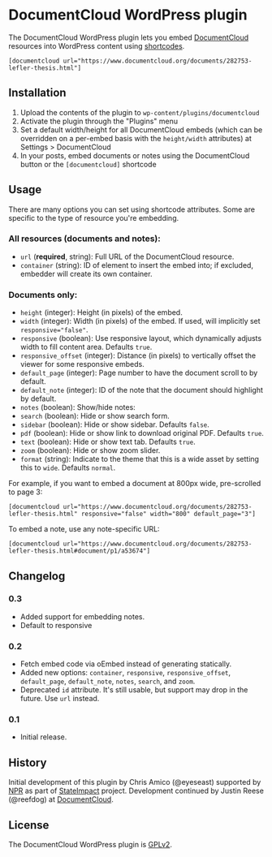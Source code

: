 # DocumentCloud WordPress plugin

The DocumentCloud WordPress plugin lets you embed [DocumentCloud](https://www.documentcloud.org/) resources into WordPress content using [shortcodes](https://codex.wordpress.org/Shortcode_API).

    [documentcloud url="https://www.documentcloud.org/documents/282753-lefler-thesis.html"]

## Installation

1. Upload the contents of the plugin to `wp-content/plugins/documentcloud`
2. Activate the plugin through the "Plugins" menu
3. Set a default width/height for all DocumentCloud embeds (which can be overridden on a per-embed basis with the `height/width` attributes) at Settings > DocumentCloud
4. In your posts, embed documents or notes using the DocumentCloud button or the `[documentcloud]` shortcode

## Usage

There are many options you can set using shortcode attributes. Some are specific to the type of resource you're embedding.

### All resources (documents and notes):

- `url` (**required**, string): Full URL of the DocumentCloud resource.
- `container` (string): ID of element to insert the embed into; if excluded, embedder will create its own container.

### Documents only:

- `height` (integer): Height (in pixels) of the embed.
- `width` (integer): Width (in pixels) of the embed. If used, will implicitly set `responsive="false"`.
- `responsive` (boolean): Use responsive layout, which dynamically adjusts width to fill content area. Defaults `true`.
- `responsive_offset` (integer): Distance (in pixels) to vertically offset the viewer for some responsive embeds.
- `default_page` (integer): Page number to have the document scroll to by default.
- `default_note` (integer): ID of the note that the document should highlight by default.
- `notes` (boolean): Show/hide notes:
- `search` (boolean): Hide or show search form.
- `sidebar` (boolean): Hide or show sidebar. Defaults `false`.
- `pdf` (boolean): Hide or show link to download original PDF. Defaults `true`.
- `text` (boolean): Hide or show text tab. Defaults `true`.
- `zoom` (boolean): Hide or show zoom slider.
- `format` (string): Indicate to the theme that this is a wide asset by setting this to `wide`. Defaults `normal`.

For example, if you want to embed a document at 800px wide, pre-scrolled to page 3:

    [documentcloud url="https://www.documentcloud.org/documents/282753-lefler-thesis.html" responsive="false" width="800" default_page="3"]

To embed a note, use any note-specific URL:

    [documentcloud url="https://www.documentcloud.org/documents/282753-lefler-thesis.html#document/p1/a53674"]

## Changelog

### 0.3
* Added support for embedding notes.
* Default to responsive

### 0.2
* Fetch embed code via oEmbed instead of generating statically.
* Added new options: `container`, `responsive`, `responsive_offset`, `default_page`, `default_note`, `notes`, `search`, and `zoom`.
* Deprecated `id` attribute. It's still usable, but support may drop in the future. Use `url` instead.

### 0.1
* Initial release.

## History

Initial development of this plugin by Chris Amico (@eyeseast) supported by [NPR](http://www.npr.org) as part of [StateImpact](http://stateimpact.npr.org) project. Development continued by Justin Reese (@reefdog) at [DocumentCloud](https://www.documentcloud.org/).

## License

The DocumentCloud WordPress plugin is [GPLv2](http://www.gnu.org/licenses/gpl-2.0.html).
